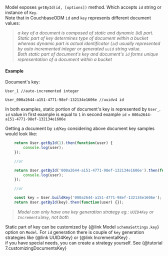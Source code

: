 Model exposes `getById(id, [options])` method. Which accepts `id` string or instance of `Key`.  
Note that in CouchbaseODM `id` and `key` represents different document values:
> *a key of a document is composed of static and dynamic (id) part.*  
> *Static part of key determines type of document within a bucket whereas dynamic part is actual identificator (`id`) usually represented by auto incremented integer or generated `uuid` string value.*  
> *Both static part of document's key and document's `id` forms unique representation of a document within a bucket*

#### Example

Document's key:  
````
User_1 //auto-incremented integer

User_000a2644-a151-4771-98ef-132134e1606e //uuidv4 id
````

In both examples, static portion of document's key is represented by `User_`.  
`id` value in first example is equal to `1` in second example `id` = `000a2644-a151-4771-98ef-132134e1606e`  

Getting a document by `id`/`Key` considering above document key samples would look like:
````javascript
    return User.getById(1).then(function(user) {
        console.log(user);
    });

    //or

    return User.getById('000a2644-a151-4771-98ef-132134e1606e').then(function(user) {
        console.log(user);
    });

    //or

    const key = User.buildKey('000a2644-a151-4771-98ef-132134e1606e');
    return User.getById(key).then(function(user) {});
````

> *Model can only have one key generation strategy eg.: `UUID4Key` or `IncrementalKey`, not both*

Static part of key can be customized by {@link Model `schemaSettings.key`} option on `Model`.
For `id` generation there is couple of `key` generation strategies like {@link UUID4Key} or {@link IncrementalKey} .  
if you have special needs, you can create a strategy yourself. See {@tutorial 7.customizingDocumentsKey}
